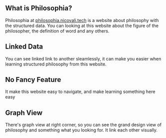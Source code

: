 ## What is Philosophia?
Philosophia at [philosophia.nicovali.tech](https://philosophia.nicovali.tech) is a website about philosophy with the structured data. You can looking at this website about the figure of the philosopher, the definition of word and any others. 

## Linked Data
You can see linked link to another sleamlessly, it can make you easier when learning structured philosophy from this website. 

## No Fancy Feature
It make this website easy to navigate, and make learning something here easy

## Graph View
There's graph view at right corner, so you can see the grand design view of philosophy and something what you looking for. It link each other visually.
